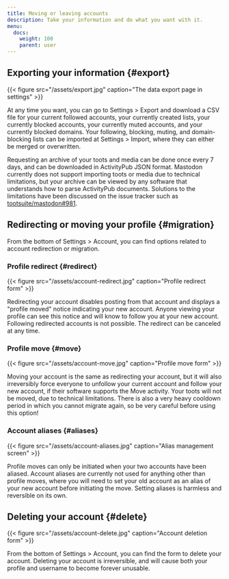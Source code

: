 ```yaml
---
title: Moving or leaving accounts
description: Take your information and do what you want with it.
menu:
  docs:
    weight: 100
    parent: user
---
```


## Exporting your information {#export}

{{< figure src="/assets/export.jpg" caption="The data export page in settings" >}}

At any time you want, you can go to Settings &gt; Export and download a CSV file for your current followed accounts, your currently created lists, your currently blocked accounts, your currently muted accounts, and your currently blocked domains. Your following, blocking, muting, and domain-blocking lists can be imported at Settings &gt; Import, where they can either be merged or overwritten.

Requesting an archive of your toots and media can be done once every 7 days, and can be downloaded in ActivityPub JSON format. Mastodon currently does not support importing toots or media due to technical limitations, but your archive can be viewed by any software that understands how to parse ActivityPub documents. Solutions to the limitations have been discussed on the issue tracker such as [tootsuite/mastodon#981](https://github.com/tootsuite/mastodon/issues/981).

## Redirecting or moving your profile {#migration}

From the bottom of Settings &gt; Account, you can find options related to account redirection or migration.

### Profile redirect {#redirect}

{{< figure src="/assets/account-redirect.jpg" caption="Profile redirect form" >}}

Redirecting your account disables posting from that account and displays a "profile moved" notice indicating your new account. Anyone viewing your profile can see this notice and will know to follow you at your new account. Following redirected accounts is not possible. The redirect can be canceled at any time.

### Profile move {#move}

{{< figure src="/assets/account-move.jpg" caption="Profile move form" >}}

Moving your account is the same as redirecting your account, but it will also irreversibly force everyone to unfollow your current account and follow your new account, if their software supports the Move activity. Your toots will not be moved, due to technical limitations. There is also a very heavy cooldown period in which you cannot migrate again, so be very careful before using this option!

### Account aliases {#aliases}

{{< figure src="/assets/account-aliases.jpg" caption="Alias management screen" >}}

Profile moves can only be initiated when your two accounts have been aliased. Account aliases are currently not used for anything other than profile moves, where you will need to set your old account as an alias of your new account before initiating the move. Setting aliases is harmless and reversible on its own.

## Deleting your account {#delete}

{{< figure src="/assets/account-delete.jpg" caption="Account deletion form" >}}

From the bottom of Settings &gt; Account, you can find the form to delete your account. Deleting your account is irreversible, and will cause both your profile and username to become forever unusable.


